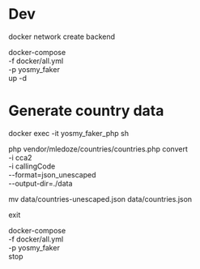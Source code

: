 # Dev

docker network create backend

docker-compose \
-f docker/all.yml \
-p yosmy_faker \
up -d

# Generate country data

docker exec -it yosmy_faker_php sh

php vendor/mledoze/countries/countries.php convert \
-i cca2 \
-i callingCode \
--format=json_unescaped \
--output-dir=./data

mv data/countries-unescaped.json data/countries.json

exit

docker-compose \
-f docker/all.yml \
-p yosmy_faker \
stop